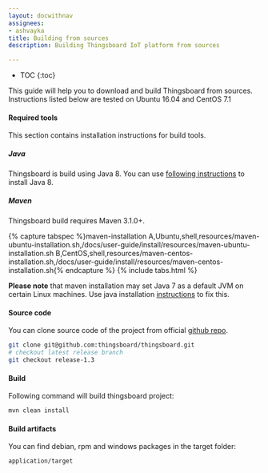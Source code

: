 ```yaml
---
layout: docwithnav
assignees:
- ashvayka
title: Building from sources
description: Building Thingsboard IoT platform from sources

---
```


* TOC
{:toc}

This guide will help you to download and build Thingsboard from sources. Instructions listed below are tested on Ubuntu 16.04 and CentOS 7.1

#### Required tools

This section contains installation instructions for build tools.

##### Java

Thingsboard is build using Java 8. You can use [following instructions](/docs/user-guide/install/linux#java) to install Java 8.

##### Maven

Thingsboard build requires Maven 3.1.0+.

{% capture tabspec %}maven-installation
A,Ubuntu,shell,resources/maven-ubuntu-installation.sh,/docs/user-guide/install/resources/maven-ubuntu-installation.sh
B,CentOS,shell,resources/maven-centos-installation.sh,/docs/user-guide/install/resources/maven-centos-installation.sh{% endcapture %}
{% include tabs.html %}

**Please note** that maven installation may set Java 7 as a default JVM on certain Linux machines. 
Use java installation [instructions](#java) to fix this. 

#### Source code

You can clone source code of the project from official [github repo](https://github.com/thingsboard/thingsboard).

```bash
git clone git@github.com:thingsboard/thingsboard.git
# checkout latest release branch
git checkout release-1.3
```

#### Build

Following command will build thingsboard project:

```bash
mvn clean install
```

#### Build artifacts

You can find debian, rpm and windows packages in the target folder:
 
```bash
application/target
```
 